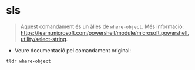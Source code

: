 # sls

> Aquest comandament és un àlies de `where-object`.
> Més informació: <https://learn.microsoft.com/powershell/module/microsoft.powershell.utility/select-string>.

- Veure documentació pel comandament original:

`tldr where-object`
